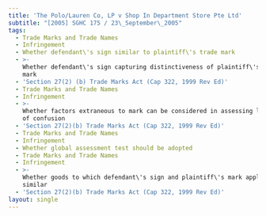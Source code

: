 ```yaml
---
title: 'The Polo/Lauren Co, LP v Shop In Department Store Pte Ltd'
subtitle: "[2005] SGHC 175 / 23\_September\_2005"
tags:
  - Trade Marks and Trade Names
  - Infringement
  - Whether defendant\'s sign similar to plaintiff\'s trade mark
  - >-
    Whether defendant\'s sign capturing distinctiveness of plaintiff\'s trade
    mark
  - 'Section 27(2) (b) Trade Marks Act (Cap 322, 1999 Rev Ed)'
  - Trade Marks and Trade Names
  - Infringement
  - >-
    Whether factors extraneous to mark can be considered in assessing likelihood
    of confusion
  - 'Section 27(2)(b) Trade Marks Act (Cap 322, 1999 Rev Ed)'
  - Trade Marks and Trade Names
  - Infringement
  - Whether global assessment test should be adopted
  - Trade Marks and Trade Names
  - Infringement
  - >-
    Whether goods to which defendant\'s sign and plaintiff\'s mark applying
    similar
  - 'Section 27(2)(b) Trade Marks Act (Cap 322, 1999 Rev Ed)'
layout: single
---
```


